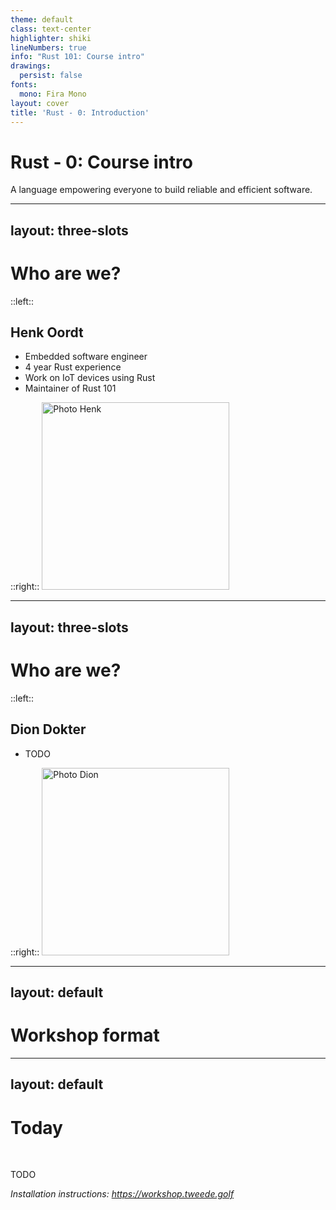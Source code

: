 ```yaml
---
theme: default
class: text-center
highlighter: shiki
lineNumbers: true
info: "Rust 101: Course intro"
drawings:
  persist: false
fonts:
  mono: Fira Mono
layout: cover
title: 'Rust - 0: Introduction'
---
```


# Rust - 0: Course intro

A language empowering everyone
to build reliable and efficient software.

---
layout: three-slots
---

# Who are we?

::left::

##  Henk Oordt
- Embedded software engineer
- 4 year Rust experience
- Work on IoT devices using Rust
- Maintainer of Rust 101

::right::
<img src="https://tweedegolf.nl/images/henk.jpg" alt="Photo Henk" width="300" />

---
layout: three-slots
---

# Who are we?

::left::

##  Dion Dokter
- TODO

::right::
<img src="https://tweedegolf.nl/images/dion.jpg" alt="Photo Dion" width="300" />

---
layout: default
---
# Workshop format

---
layout: default
---

# Today
<br/>

TODO

*Installation instructions: <https://workshop.tweede.golf>*